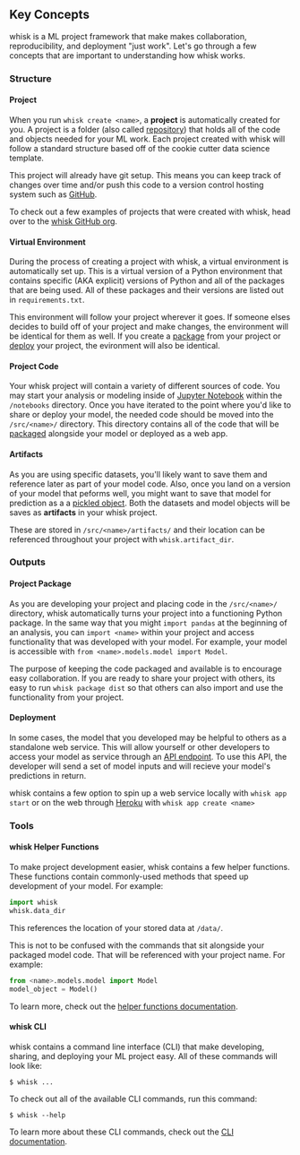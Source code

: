 ## Key Concepts

whisk is a ML project framework that make makes collaboration, reproducibility, and deployment "just work". Let's go through a few concepts that are important to understanding how whisk works.

### Structure

#### Project

When you run `whisk create <name>`, a **project** is automatically created for you. A project is a folder (also called [repository](https://help.github.com/en/github/creating-cloning-and-archiving-repositories/about-repositories)) that holds all of the code and objects needed for your ML work. Each project created with whisk will follow a standard structure based off of the cookie cutter data science template.

This project will already have git setup. This means you can keep track of changes over time and/or push this code to a version control hosting system such as [GitHub](https://github.com/).

To check out a few examples of projects that were created with whisk, head over to the [whisk GitHub org](https://github.com/whisk-ml).

#### Virtual Environment

During the process of creating a project with whisk, a virtual environment is automatically set up. This is a virtual version of a Python environment that contains specific (AKA explicit) versions of Python and all of the packages that are being used. All of these packages and their versions are listed out in `requirements.txt`.

This environment will follow your project wherever it goes. If someone elses decides to build off of your project and make changes, the environment will be identical for them as well. If you create a [package](#project-package) from your project or [deploy](#deployment) your project, the evironment will also be identical.

#### Project Code

Your whisk project will contain a variety of different sources of code. You may start your analysis or modeling inside of [Jupyter Notebook](https://jupyter.org/) within the `/notebooks` directory. Once you have iterated to the point where you'd like to share or deploy your model, the needed code should be moved into the `/src/<name>/` directory. This directory contains all of the code that will be [packaged](#project-package) alongside your model or deployed as a web app.

#### Artifacts

As you are using specific datasets, you'll likely want to save them and reference later as part of your model code. Also, once you land on a version of your model that peforms well, you might want to save that model for prediction as a a [pickled object](https://docs.python.org/3/library/pickle.html). Both the datasets and model objects will be saves as **artifacts** in your whisk project. 

These are stored in `/src/<name>/artifacts/` and their location can be referenced throughout your project with `whisk.artifact_dir`.

### Outputs

#### Project Package

As you are developing your project and placing code in the `/src/<name>/` directory, whisk automatically turns your project into a functioning Python package. In the same way that you might `import pandas` at the beginning of an analysis, you can `import <name>` within your project and access functionality that was developed with your model. For example, your model is accessible with `from <name>.models.model import Model`.

The purpose of keeping the code packaged and available is to encourage easy collaboration. If you are ready to share your project with others, its easy to run `whisk package dist` so that others can also import and use the functionality from your project.

#### Deployment

In some cases, the model that you developed may be helpful to others as a standalone web service. This will allow yourself or other developers to access your model as service through an [API endpoint](https://smartbear.com/learn/performance-monitoring/api-endpoints/). To use this API, the developer will send a set of model inputs and will recieve your model's predictions in return.

whisk contains a few option to spin up a web service locally with `whisk app start` or on the web through [Heroku](https://www.heroku.com/) with `whisk app create <name>`

### Tools

#### whisk Helper Functions

To make project development easier, whisk contains a few helper functions. These functions contain commonly-used methods that speed up development of your model. For example:

```py
import whisk
whisk.data_dir
```
This references the location of your stored data at `/data/`.

This is not to be confused with the commands that sit alongside your packaged model code. That will be referenced with your project name. For example:

```py
from <name>.models.model import Model
model_object = Model()
```

To learn more, check out the [helper functions documentation](#).

#### whisk CLI

whisk contains a command line interface (CLI) that make developing, sharing, and deploying your ML project easy. All of these commands will look like:
```
$ whisk ...
```

To check out all of the available CLI commands, run this command:

```
$ whisk --help
```
To learn more about these CLI commands, check out the [CLI documentation](#).
